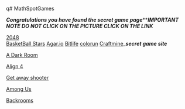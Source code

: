 q# MathSpotGames

***Congratulations you have found the secret game page********IMPORTANT NOTE DO NOT CLICK ON THE PICTURE CLICK ON THE LINK***

[2048](https://abc6782.github.io/games/2048/index.html)       
[BasketBall Stars](https://abc6782.github.io/games/basketball-stars/index.html) 
[Agar.io](https://abc6782.github.io/games/circle/index.html) 
[Bitlife](https://abc6782.github.io/games/bitlife/index.html) 
[colorun](https://abc6782.github.io/games/colorun/index.html) 
[Craftmine](https://abc6782.github.io/games/craftmine/index.html)_***secret game site***



[A Dark Room](https://abc6782.github.io/games/adarkroom/index.html) 



 [Align 4](https://abc6782.github.io/games/align-4/index.html)


[Get away shooter](https://abc6782.github.io/games/getaway-shootout/index.html)

[Among Us](https://abc6782.github.io/games/among-us/index.html)

[Backrooms](https://abc6782.github.io/games/backrooms/index.html)
